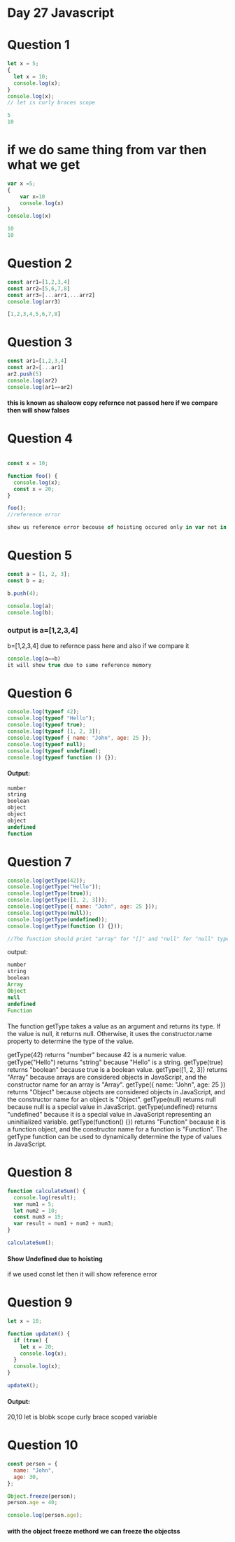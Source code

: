 # Day 27 Javascript
# Question 1
```jsx
let x = 5;
{
  let x = 10;
  console.log(x);
}
console.log(x);
// let is curly braces scope 
```
```jsx
5
10
```
# if we do same thing from var then what we get 
```jsx
var x =5;
{
    var x=10
    console.log(x)
}
console.log(x)
```
```jsx
10
10
```
# Question 2
```jsx
const arr1=[1,2,3,4]
const arr2=[5,6,7,8]
const arr3=[...arr1,...arr2]
console.log(arr3)
```
```jsx
[1,2,3,4,5,6,7,8]
```
# Question 3 
```jsx
const ar1=[1,2,3,4]
const ar2=[...ar1]
ar2.push(5)
console.log(ar2)
console.log(ar1==ar2)
```
#### this is known as shaloow copy refernce not passed here if we compare then will show falses
# Question 4
```jsx

const x = 10;

function foo() {
  console.log(x);
  const x = 20;
}

foo();
//reference error 
```
```jsx
show us reference error becouse of hoisting occured only in var not in let,conts 
```
# Question 5
```jsx
const a = [1, 2, 3];
const b = a;

b.push(4);

console.log(a);
console.log(b);
```
### output is a=[1,2,3,4]
b=[1,2,3,4]
due to refernce pass here 
and also if we compare it 
```jsx
console.log(a==b)
it will show true due to same reference memory
```
# Question 6
```jsx
console.log(typeof 42);
console.log(typeof "Hello");
console.log(typeof true);
console.log(typeof [1, 2, 3]);
console.log(typeof { name: "John", age: 25 });
console.log(typeof null);
console.log(typeof undefined);
console.log(typeof function () {});
```
#### Output:
```jsx
number
string
boolean
object
object
object
undefined
function
```
# Question 7 
```jsx
console.log(getType(42));
console.log(getType("Hello"));
console.log(getType(true));
console.log(getType([1, 2, 3]));
console.log(getType({ name: "John", age: 25 }));
console.log(getType(null));
console.log(getType(undefined));
console.log(getType(function () {}));

//The function should print "array" for "[]" and "null" for "null" types.
```
output: 
```jsx
number
string
boolean
Array
Object
null
undefined
Function
```
####
The function getType takes a value as an argument and returns its type. If the value is null, it returns null. Otherwise, it uses the constructor.name property to determine the type of the value.

getType(42) returns "number" because 42 is a numeric value.
getType("Hello") returns "string" because "Hello" is a string.
getType(true) returns "boolean" because true is a boolean value.
getType([1, 2, 3]) returns "Array" because arrays are considered objects in JavaScript, and the constructor name for an array is "Array".
getType({ name: "John", age: 25 }) returns "Object" because objects are considered objects in JavaScript, and the constructor name for an object is "Object".
getType(null) returns null because null is a special value in JavaScript.
getType(undefined) returns "undefined" because it is a special value in JavaScript representing an uninitialized variable.
getType(function() {}) returns "Function" because it is a function object, and the constructor name for a function is "Function".
The getType function can be used to dynamically determine the type of values in JavaScript.
# Question 8
```jsx
function calculateSum() {
  console.log(result);
  var num1 = 5;
  let num2 = 10;
  const num3 = 15;
  var result = num1 + num2 + num3;
}

calculateSum();
```
#### Show Undefined due to hoisting
if we used const let then it will show reference error 
# Question 9
```jsx
let x = 10;

function updateX() {
  if (true) {
    let x = 20;
    console.log(x);
  }
  console.log(x);
}

updateX();
```
#### Output:
20,10 let is blobk scope curly brace scoped variable
# Question 10
```jsx
const person = {
  name: "John",
  age: 30,
};

Object.freeze(person);
person.age = 40;

console.log(person.age);
```
#### with the object freeze methord we can freeze the objectss 

